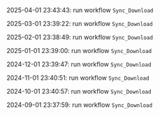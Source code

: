 2025-04-01 23:43:43: run workflow `Sync_Download` 

2025-03-01 23:39:22: run workflow `Sync_Download` 

2025-02-01 23:38:49: run workflow `Sync_Download` 

2025-01-01 23:39:00: run workflow `Sync_Download` 

2024-12-01 23:39:47: run workflow `Sync_Download` 

2024-11-01 23:40:51: run workflow `Sync_Download` 

2024-10-01 23:40:57: run workflow `Sync_Download` 

2024-09-01 23:37:59: run workflow `Sync_Download` 


